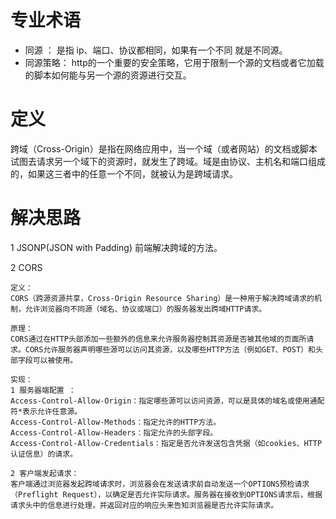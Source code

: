 # 专业术语

- 同源 ： 是指 ip、端口、协议都相同，如果有一个不同 就是不同源。
- 同源策略： http的一个重要的安全策略，它用于限制一个源的文档或者它加载的脚本如何能与另一个源的资源进行交互。

# 定义

跨域（Cross-Origin）是指在网络应用中，当一个域（或者网站）的文档或脚本试图去请求另一个域下的资源时，就发生了跨域。域是由协议、主机名和端口组成的，如果这三者中的任意一个不同，就被认为是跨域请求。

# 解决思路

1 JSONP(JSON with Padding) 前端解决跨域的方法。

2 CORS 

    定义：
    CORS（跨源资源共享，Cross-Origin Resource Sharing）是一种用于解决跨域请求的机制，允许浏览器向不同源（域名、协议或端口）的服务器发出跨域HTTP请求。
    
    原理：
    CORS通过在HTTP头部添加一些额外的信息来允许服务器控制其资源是否被其他域的页面所请求。CORS允许服务器声明哪些源可以访问其资源，以及哪些HTTP方法（例如GET、POST）和头部字段可以被使用。
    
    实现：
    1 服务器端配置 ：
    Access-Control-Allow-Origin：指定哪些源可以访问资源，可以是具体的域名或使用通配符*表示允许任意源。
    Access-Control-Allow-Methods：指定允许的HTTP方法。
    Access-Control-Allow-Headers：指定允许的头部字段。
    Access-Control-Allow-Credentials：指定是否允许发送包含凭据（如cookies、HTTP认证信息）的请求。

    2 客户端发起请求：
    客户端通过浏览器发起跨域请求时，浏览器会在发送请求前自动发送一个OPTIONS预检请求（Preflight Request），以确定是否允许实际请求。服务器在接收到OPTIONS请求后，根据请求头中的信息进行处理，并返回对应的响应头来告知浏览器是否允许实际请求。
